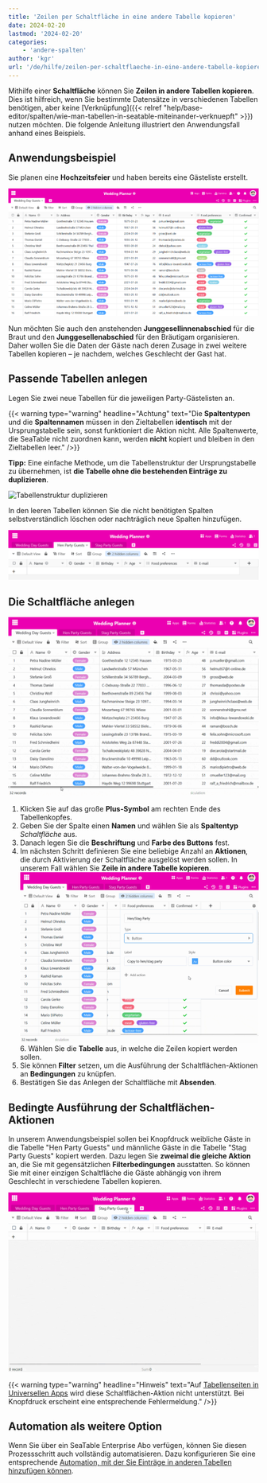 ```yaml
---
title: 'Zeilen per Schaltfläche in eine andere Tabelle kopieren'
date: 2024-02-20
lastmod: '2024-02-20'
categories:
    - 'andere-spalten'
author: 'kgr'
url: '/de/hilfe/zeilen-per-schaltflaeche-in-eine-andere-tabelle-kopieren'
---
```


Mithilfe einer **Schaltfläche** können Sie **Zeilen in andere Tabellen kopieren**. Dies ist hilfreich, wenn Sie bestimmte Datensätze in verschiedenen Tabellen benötigen, aber keine [Verknüpfung]({{< relref "help/base-editor/spalten/wie-man-tabellen-in-seatable-miteinander-verknuepft" >}}) nutzen möchten. Die folgende Anleitung illustriert den Anwendungsfall anhand eines Beispiels.

## Anwendungsbeispiel

Sie planen eine **Hochzeitsfeier** und haben bereits eine Gästeliste erstellt.

![Beispiel Gästeliste](images/Beispiel-Gaesteliste.png)

Nun möchten Sie auch den anstehenden **Junggesellinnenabschied** für die Braut und den **Junggesellenabschied** für den Bräutigam organisieren. Daher wollen Sie die Daten der Gäste nach deren Zusage in zwei weitere Tabellen kopieren – je nachdem, welches Geschlecht der Gast hat.

## Passende Tabellen anlegen

Legen Sie zwei neue Tabellen für die jeweiligen Party-Gästelisten an.

{{< warning  type="warning" headline="Achtung"  text="Die **Spaltentypen** und die **Spaltennamen** müssen in den Zieltabellen **identisch** mit der Ursprungstabelle sein, sonst funktioniert die Aktion nicht. Alle Spaltenwerte, die SeaTable nicht zuordnen kann, werden **nicht** kopiert und bleiben in den Zieltabellen leer." />}}

**Tipp:** Eine einfache Methode, um die Tabellenstruktur der Ursprungstabelle zu übernehmen, ist **die Tabelle ohne die bestehenden Einträge zu duplizieren**.

![Tabellenstruktur duplizieren](https://seatable.io/wp-content/uploads/2024/02/Tabellenstruktur-duplizieren.png)

In den leeren Tabellen können Sie die nicht benötigten Spalten selbstverständlich löschen oder nachträglich neue Spalten hinzufügen.

![Leere duplizierte Tabellen](images/Leere-duplizierte-Tabellen.png)

## Die Schaltfläche anlegen

![Schaltfläche anlegen](images/Schaltflaeche-anlegen.gif)

1. Klicken Sie auf das große **Plus-Symbol** am rechten Ende des Tabellenkopfes.
2. Geben Sie der Spalte einen **Namen** und wählen Sie als **Spaltentyp** _Schaltfläche_ aus.
3. Danach legen Sie die **Beschriftung** und **Farbe des Buttons** fest.
4. Im nächsten Schritt definieren Sie eine beliebige Anzahl an **Aktionen**, die durch Aktivierung der Schaltfläche ausgelöst werden sollen. In unserem Fall wählen Sie **Zeile in andere Tabelle kopieren**.
   ![Schaltflächen-Aktion Zeile in andere Tabelle kopieren](images/Schaltflaechen-Aktion-Zeile-in-andere-Tabelle-kopieren.gif)6. Wählen Sie die **Tabelle** aus, in welche die Zeilen kopiert werden sollen.
5. Sie können **Filter** setzen, um die Ausführung der Schaltflächen-Aktionen an **Bedingungen** zu knüpfen.
6. Bestätigen Sie das Anlegen der Schaltfläche mit **Absenden**.

## Bedingte Ausführung der Schaltflächen-Aktionen

In unserem Anwendungsbeispiel sollen bei Knopfdruck weibliche Gäste in die Tabelle "Hen Party Guests" und männliche Gäste in die Tabelle "Stag Party Guests" kopiert werden. Dazu legen Sie **zweimal die gleiche Aktion** an, die Sie mit gegensätzlichen **Filterbedingungen** ausstatten. So können Sie mit einer einzigen Schaltfläche die Gäste abhängig von ihrem Geschlecht in verschiedene Tabellen kopieren.

![Per Schaltfläche kopierte Zeilen](images/Per-Schaltflaeche-kopierte-Zeilen.gif)

{{< warning  type="warning" headline="Hinweis"  text="Auf [Tabellenseiten in Universellen Apps](\"https://seatable.io/docs/seitentypen-in-universellen-apps/tabellenseiten-in-universellen-apps/\") wird diese Schaltflächen-Aktion nicht unterstützt. Bei Knopfdruck erscheint eine entsprechende Fehlermeldung." />}}

## Automation als weitere Option

Wenn Sie über ein SeaTable Enterprise Abo verfügen, können Sie diesen Prozessschritt auch vollständig automatisieren. Dazu konfigurieren Sie eine entsprechende [Automation, mit der Sie Einträge in anderen Tabellen hinzufügen können](https://seatable.io/docs/beispiel-automationen/eintraege-in-andere-tabellen-per-automation-hinzufuegen/).
